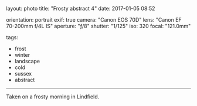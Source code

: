 layout: photo
title: "Frosty abstract 4"
date: 2017-01-05 08:52

orientation: portrait
exif: true
camera: "Canon EOS 70D"
lens: "Canon EF 70-200mm f/4L IS"
aperture: "ƒ/8"
shutter: "1/125"
iso: 320
focal: "121.0mm"

tags:
  - frost
  - winter
  - landscape
  - cold
  - sussex
  - abstract
---

Taken on a frosty morning in Lindfield.

